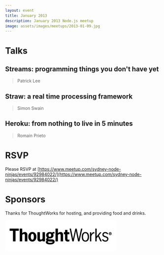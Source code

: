 ```yaml
---
layout: event
title: January 2013
description: January 2013 Node.js meetup
image: assets/images/meetups/2013-01-09.jpg
---
```


# Talks

## Streams: programming things you don't have yet

> Patrick Lee

## Straw: a real time processing framework

> Simon Swain

## Heroku: from nothing to live in 5 minutes

> Romain Prieto

# RSVP

Please RSVP at [https://www.meetup.com/sydney-node-ninjas/events/92984022/](https://www.meetup.com/sydney-node-ninjas/events/92984022/)

# Sponsors

Thanks for ThoughtWorks for hosting, and providing food and drinks.

<img src="/assets/images/sponsors/thoughtworks.jpg" alt="Thoughtworks logo" height="100" />
